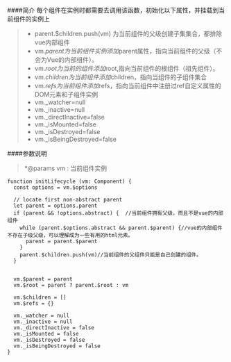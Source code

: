 
####简介
每个组件在实例时都需要去调用该函数，初始化以下属性，并挂载到当前组件的实例上

>* parent.$children.push(vm)  为当前组件的父级创建子集集合，都排除vue内部组件
>* vm.$parent   为当前组件实例添加$parent属性，指向当前组件的父级（不会为Vue的内部组件）。
>* vm.$root    为当前的组件添加$root,指向当前组件的根组件（祖先组件）。
>* vm.$children 为当前组件添加$children，指向当组件的子组件集合
>* vm.$refs  为当前组件添加$refs，指向当前组件中注册过ref自定义属性的DOM元素和子组件实例
>* vm._watcher=null
>* vm._inactive=null
>* vm._directInactive=false
>* vm._isMounted=false
>* vm._isDestroyed=false
>* vm._isBeingDestroyed=false


####参数说明
> *@params vm : 当前组件实例

```
function initLifecycle (vm: Component) {
  const options = vm.$options

  // locate first non-abstract parent
  let parent = options.parent
  if (parent && !options.abstract) {  //当前组件拥有父级，而且不是vue的内部组件
    while (parent.$options.abstract && parent.$parent) {//vue的内部组件不存在子级父级，可以理解成为一些有用的html元素。
      parent = parent.$parent
    }
    parent.$children.push(vm)//当前组件的父组件只能是自己创建的组件。
  }


  vm.$parent = parent
  vm.$root = parent ? parent.$root : vm

  vm.$children = []
  vm.$refs = {}

  vm._watcher = null
  vm._inactive = null
  vm._directInactive = false
  vm._isMounted = false
  vm._isDestroyed = false
  vm._isBeingDestroyed = false
}

```